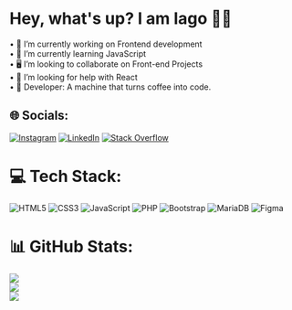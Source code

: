 # Hey, what's up? I am Iago  🖖🏻
• 🔭 I’m currently working on Frontend development<br>• 🌱 I’m currently learning JavaScript<br>• 🖥️ I’m looking to collaborate on Front-end Projects<br>• 🤔 I’m looking for help with React<br>• 🤖 Developer: A machine that turns coffee into code.


## 🌐 Socials:
[![Instagram](https://img.shields.io/badge/Instagram-%23E4405F.svg?logo=Instagram&logoColor=white)](https://instagram.com/https://www.instagram.com/iagoborelli.dev/) [![LinkedIn](https://img.shields.io/badge/LinkedIn-%230077B5.svg?logo=linkedin&logoColor=white)](https://linkedin.com/in/https://www.linkedin.com/in/iago-borelli/) [![Stack Overflow](https://img.shields.io/badge/-Stackoverflow-FE7A16?logo=stack-overflow&logoColor=white)](https://stackoverflow.com/users/IagoBorelli) 

# 💻 Tech Stack:
![HTML5](https://img.shields.io/badge/html5-%23E34F26.svg?style=for-the-badge&logo=html5&logoColor=white) ![CSS3](https://img.shields.io/badge/css3-%231572B6.svg?style=for-the-badge&logo=css3&logoColor=white) ![JavaScript](https://img.shields.io/badge/javascript-%23323330.svg?style=for-the-badge&logo=javascript&logoColor=%23F7DF1E) ![PHP](https://img.shields.io/badge/php-%23777BB4.svg?style=for-the-badge&logo=php&logoColor=white) ![Bootstrap](https://img.shields.io/badge/bootstrap-%23563D7C.svg?style=for-the-badge&logo=bootstrap&logoColor=white) ![MariaDB](https://img.shields.io/badge/MariaDB-003545?style=for-the-badge&logo=mariadb&logoColor=white) 	![Figma](https://img.shields.io/badge/figma-%23F24E1E.svg?style=for-the-badge&logo=figma&logoColor=white)
# 📊 GitHub Stats:
![](https://github-readme-stats.vercel.app/api?username=IagoBorelli&theme=nightowl&hide_border=false&include_all_commits=true&count_private=true)<br/>
![](https://github-readme-streak-stats.herokuapp.com/?user=IagoBorelli&theme=nightowl&hide_border=false)<br/>
![](https://github-readme-stats.vercel.app/api/top-langs/?username=IagoBorelli&theme=nightowl&hide_border=false&include_all_commits=true&count_private=true&layout=compact)

<!-- Proudly created with GPRM ( https://gprm.itsvg.in ) -->
